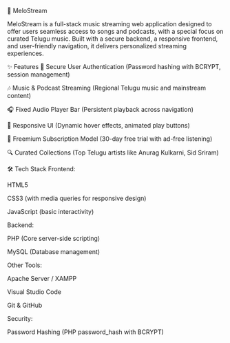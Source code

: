 🎵 MeloStream

MeloStream is a full-stack music streaming web application designed to offer users seamless access to songs and podcasts, with a special focus on curated Telugu music.
Built with a secure backend, a responsive frontend, and user-friendly navigation, it delivers personalized streaming experiences.

✨ Features
🔐 Secure User Authentication (Password hashing with BCRYPT, session management)

🎶 Music & Podcast Streaming (Regional Telugu music and mainstream content)

🎧 Fixed Audio Player Bar (Persistent playback across navigation)

📱 Responsive UI (Dynamic hover effects, animated play buttons)

💎 Freemium Subscription Model (30-day free trial with ad-free listening)

🔍 Curated Collections (Top Telugu artists like Anurag Kulkarni, Sid Sriram)


🛠️ Tech Stack
Frontend:

HTML5

CSS3 (with media queries for responsive design)

JavaScript (basic interactivity)

Backend:

PHP (Core server-side scripting)

MySQL (Database management)

Other Tools:

Apache Server / XAMPP

Visual Studio Code

Git & GitHub

Security:

Password Hashing (PHP password_hash with BCRYPT)
